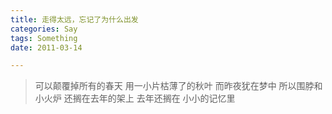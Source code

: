 ```yaml
---
title: 走得太远，忘记了为什么出发
categories: Say
tags: Something
date: 2011-03-14

---
```


> 可以颠覆掉所有的春天
> 用一小片枯薄了的秋叶
> 而昨夜犹在梦中
> 所以围脖和小火炉
> 还搁在去年的架上
> 去年还搁在
> 小小的记忆里

